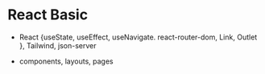# React Basic

  
- React {useState, useEffect, useNavigate. react-router-dom, Link, Outlet }, Tailwind, json-server



- components, layouts, pages
